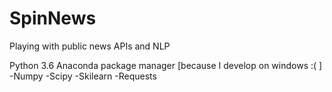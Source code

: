 # SpinNews
Playing with public news APIs and NLP

Python 3.6
Anaconda package manager [because I develop on windows :( ]
  -Numpy
  -Scipy
  -Skilearn
  -Requests
  
